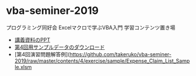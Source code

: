 # vba-seminer-2019
プログラミング同好会 Excelマクロで学ぶVBA入門 学習コンテンツ置き場
  - [講義資料のPPT](https://github.com/takeruko/vba-seminer-2019/raw/master/contents/4/Excel%E3%83%9E%E3%82%AF%E3%83%AD%E3%81%A7%E5%AD%A6%E3%81%B6VBA%E5%85%A5%E9%96%80_%E7%AC%AC4%E5%9B%9E.pptx)
  - [第4回用サンプルデータのダウンロード](https://github.com/takeruko/vba-seminer-2019/raw/master/4th_contents.zip)
  - [第4回演習問題解答例](https://github.com/takeruko/vba-seminer-2019/raw/master/contents/4/exercise/sample/Expense_Claim_List_Sample.xlsm
